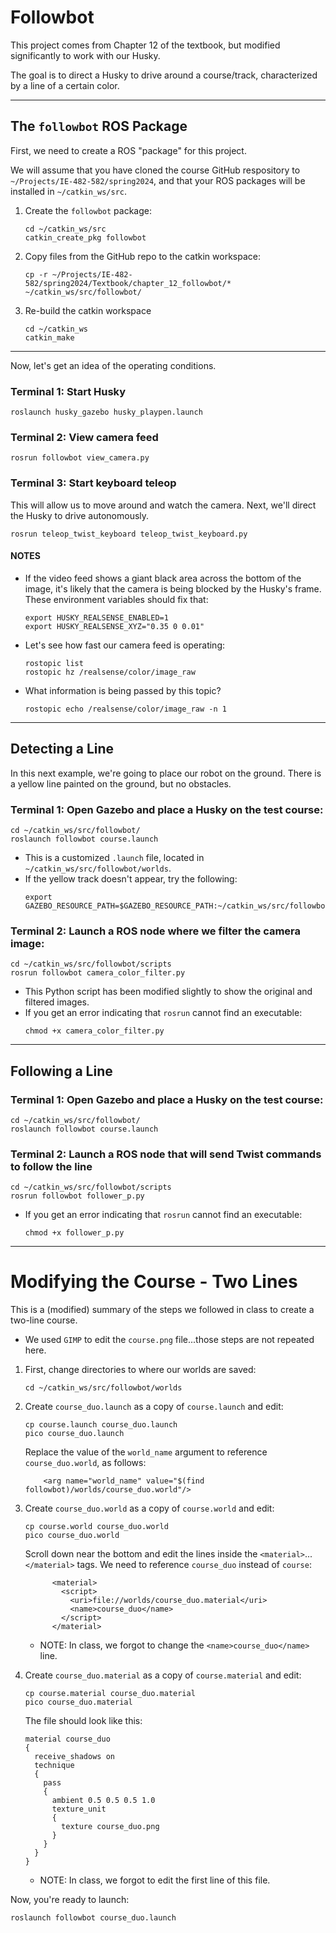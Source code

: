 # Followbot
This project comes from Chapter 12 of the textbook, but modified significantly to work with our Husky.

The goal is to direct a Husky to drive around a course/track, characterized by a line of a certain color.

---
## The `followbot` ROS Package
First, we need to create a ROS "package" for this project.  

We will assume that you have cloned the course GitHub respository to `~/Projects/IE-482-582/spring2024`, and that your ROS packages will be installed in `~/catkin_ws/src`.

1.  Create the `followbot` package:
    ```
    cd ~/catkin_ws/src
    catkin_create_pkg followbot
    ```

2.  Copy files from the GitHub repo to the catkin workspace:
    ```
    cp -r ~/Projects/IE-482-582/spring2024/Textbook/chapter_12_followbot/* ~/catkin_ws/src/followbot/
    ```

3.  Re-build the catkin workspace
    ```
    cd ~/catkin_ws
    catkin_make
    ```

--- 

Now, let's get an idea of the operating conditions.

### Terminal 1: Start Husky
```
roslaunch husky_gazebo husky_playpen.launch
```

### Terminal 2: View camera feed
```
rosrun followbot view_camera.py
```

### Terminal 3: Start keyboard teleop
This will allow us to move around and watch the camera.  Next, we'll direct the Husky to drive autonomously.
```
rosrun teleop_twist_keyboard teleop_twist_keyboard.py
```

#### NOTES
- If the video feed shows a giant black area across the bottom of the image, it's likely that the camera is being blocked by the Husky's frame.  These environment variables should fix that:
    ```
    export HUSKY_REALSENSE_ENABLED=1
    export HUSKY_REALSENSE_XYZ="0.35 0 0.01"
    ```

- Let's see how fast our camera feed is operating:
    ```
    rostopic list
    rostopic hz /realsense/color/image_raw
    ```

- What information is being passed by this topic?
    ```
    rostopic echo /realsense/color/image_raw -n 1
    ```   
    
---


## Detecting a Line

In this next example, we're going to place our robot on the ground.  There is a yellow line painted on the ground, but no obstacles.


### Terminal 1: Open Gazebo and place a Husky on the test course:

```	
cd ~/catkin_ws/src/followbot/
roslaunch followbot course.launch
```

- This is a customized `.launch` file, located in `~/catkin_ws/src/followbot/worlds`.
- If the yellow track doesn't appear, try the following:
    ```
    export GAZEBO_RESOURCE_PATH=$GAZEBO_RESOURCE_PATH:~/catkin_ws/src/followbot/worlds
    ```
        	
### Terminal 2:  Launch a ROS node where we filter the camera image:

```
cd ~/catkin_ws/src/followbot/scripts
rosrun followbot camera_color_filter.py 
```	

- This Python script has been modified slightly to show the original and filtered images.
- If you get an error indicating that `rosrun` cannot find an executable:
    ```
    chmod +x camera_color_filter.py
    ``` 
--- 

## Following a Line

### Terminal 1: Open Gazebo and place a Husky on the test course:

```	
cd ~/catkin_ws/src/followbot/
roslaunch followbot course.launch
```
    
### Terminal 2:  Launch a ROS node that will send Twist commands to follow the line

```
cd ~/catkin_ws/src/followbot/scripts
rosrun followbot follower_p.py 
```	
- If you get an error indicating that `rosrun` cannot find an executable:
    ```
    chmod +x follower_p.py
    ``` 


---

# Modifying the Course - Two Lines

This is a (modified) summary of the steps we followed in class to create a two-line course.
- We used `GIMP` to edit the `course.png` file...those steps are not repeated here.

1. First, change directories to where our worlds are saved:
    ```
    cd ~/catkin_ws/src/followbot/worlds
    ```

2.  Create `course_duo.launch` as a copy of `course.launch` and edit:
    ```
    cp course.launch course_duo.launch
    pico course_duo.launch
    ```
    
    Replace the value of the `world_name` argument to reference `course_duo.world`, as follows:
    ```
        <arg name="world_name" value="$(find followbot)/worlds/course_duo.world"/>
    ```
    
    
3.  Create `course_duo.world` as a copy of `course.world` and edit:
    ```
    cp course.world course_duo.world
    pico course_duo.world
    ```
    
    Scroll down near the bottom and edit the lines inside the `<material>`...`</material>` tags.  We need to reference `course_duo` instead of `course`:
    ```
          <material>
            <script>
              <uri>file://worlds/course_duo.material</uri>
              <name>course_duo</name>
            </script>
          </material>    
    ```
    - NOTE:  In class, we forgot to change the `<name>course_duo</name>` line.

4. Create `course_duo.material` as a copy of `course.material` and edit:
    ```
    cp course.material course_duo.material
    pico course_duo.material
    ```
    
    The file should look like this:
    ```
    material course_duo
    {
      receive_shadows on
      technique
      {
        pass
        {
          ambient 0.5 0.5 0.5 1.0
          texture_unit
          {
            texture course_duo.png
          }
        }
      }
    }
    ```
      
    - NOTE:  In class, we forgot to edit the first line of this file. 
    
Now, you're ready to launch:
```
roslaunch followbot course_duo.launch
```    

